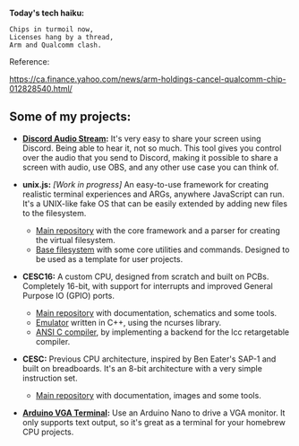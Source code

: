 
**Today's tech haiku:**
```
Chips in turmoil now,  
Licenses hang by a thread,  
Arm and Qualcomm clash.  
```

Reference:

https://ca.finance.yahoo.com/news/arm-holdings-cancel-qualcomm-chip-012828540.html/

## Some of my projects:

- **[Discord Audio Stream](https://github.com/p-rivero/DiscordAudioStream):** It's very easy to share your screen using Discord. Being able to hear it, not so much. This tool gives you control over the audio that you send to Discord, making it possible to share a screen with audio, use OBS, and any other use case you can think of.

- **unix.js:** *[Work in progress]* An easy-to-use framework for creating realistic terminal experiences and ARGs, anywhere JavaScript can run. It's a UNIX-like fake OS that can be easily extended by adding new files to the filesystem.  
  - [Main repository](https://github.com/p-rivero/unix-js) with the core framework and a parser for creating the virtual filesystem.  
  - [Base filesystem](https://github.com/p-rivero/unix-js-filesystem) with some core utilities and commands. Designed to be used as a template for user projects.
- **CESC16:** A custom CPU, designed from scratch and built on PCBs. Completely 16-bit, with support for interrupts and improved General Purpose IO (GPIO) ports.  
  - [Main repository](https://github.com/p-rivero/CESC16) with documentation, schematics and some tools.  
  - [Emulator](https://github.com/p-rivero/CESC16-emulator) written in C++, using the ncurses library.  
  - [ANSI C compiler](https://github.com/p-rivero/lcc), by implementing a backend for the lcc retargetable compiler.  

- **CESC:** Previous CPU architecture, inspired by Ben Eater's SAP-1 and built on breadboards. It's an 8-bit architecture with a very simple instruction set.  
  - [Main repository](https://github.com/p-rivero/CESCA) with documentation, images and some tools.

- **[Arduino VGA Terminal](https://github.com/p-rivero/ArduinoVGA):** Use an Arduino Nano to drive a VGA monitor. It only supports text output, so it's great as a terminal for your homebrew CPU projects.  
